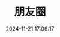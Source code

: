 ---
title: 朋友圈
date: 2024-11-21 17:06:17
comments: false
aside: false
top_img: false
type: "fcircle"
---